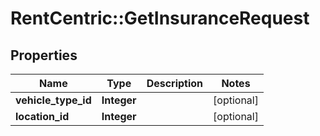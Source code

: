# RentCentric::GetInsuranceRequest

## Properties
Name | Type | Description | Notes
------------ | ------------- | ------------- | -------------
**vehicle_type_id** | **Integer** |  | [optional] 
**location_id** | **Integer** |  | [optional] 



